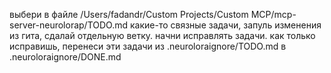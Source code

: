 выбери в файле
/Users/fadandr/Custom Projects/Custom MCP/mcp-server-neurolorap/TODO.md
какие-то связные задачи, запуль изменения из гита, сдалай отдельную ветку. начни исправлять задачи. как только исправишь, перенеси эти задачи из .neuroloraignore/TODO.md в .neuroloraignore/DONE.md
